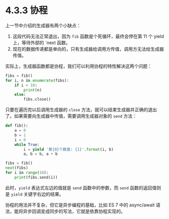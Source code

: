 # 4.3.3 协程

上一节中介绍的生成器有两个小缺点：

1. 这段代码无法正常退出，因为 `fib` 函数是个死循环，最终会停在第 11 个 yield 上，等待外部的 `next 函数。
2. 现在的数据传递都是单向的，只有生成器给调用方传值，调用方无法给生成器传值。

实际上，生成器函数都是协程，我们可以利用协程的特性解决这两个问题：

```python
fibs = fib()
for i, n in enumerate(fibs):
	if i < 10:
		print(n)
	else:
		fibs.close()
```

只要在遍历完以后调用生成器的 `close` 方法，就可以结束生成器并正确的退出了。如果需要向生成器中传值，需要调用生成器对象的 `send` 方法：

```python
def fib():
	a = 0
	b = 1
	i = 0
	while True:
		i = yield '第{0}个数是: {1}'.format(i, b)
		a, b = b, a + b

fibs = fib()
next(fibs)
for i in range(10):
	print(fibs.send(i))
```

此时，`yield` 表达式左边的值就是 `send` 函数中的参数，而 `send` 函数的返回值则是 `yield` 关键字右边的结果。

协程的用法并不复杂，但它是异步编程的基础，比如 ES 7 中的 async/await 语法，能将异步回调变成同步的写法，它就是依靠协程实现的。

